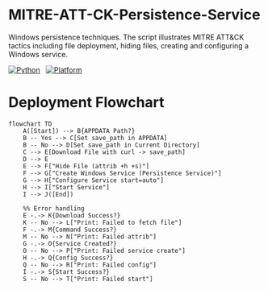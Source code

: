 # MITRE-ATT-CK-Persistence-Service
Windows persistence techniques. The script illustrates MITRE ATT&amp;CK tactics including file deployment, hiding files, creating and configuring a Windows service.

[![Python](https://img.shields.io/badge/Python-3.x-blue?logo=python)](https://www.python.org/) &nbsp;
[![Platform](https://img.shields.io/badge/Windows-10/11-0078D6?logo=windows)](https://www.microsoft.com/windows)

# Deployment Flowchart
```mermaid
flowchart TD
    A([Start]) --> B{APPDATA Path?}
    B -- Yes --> C[Set save_path in APPDATA]
    B -- No --> D[Set save_path in Current Directory]
    C --> E[Download File with curl -> save_path]
    D --> E
    E --> F["Hide File (attrib +h +s)"]
    F --> G["Create Windows Service (Persistence Service)"]
    G --> H["Configure Service start=auto"]
    H --> I["Start Service"]
    I --> J([End])

    %% Error handling
    E -.-> K{Download Success?}
    K -- No --> L["Print: Failed to fetch file"]
    F -.-> M{Command Success?}
    M -- No --> N["Print: Failed attrib"]
    G -.-> O{Service Created?}
    O -- No --> P["Print: Failed service create"]
    H -.-> Q{Config Success?}
    Q -- No --> R["Print: Failed config"]
    I -.-> S{Start Success?}
    S -- No --> T["Print: Failed start"]
```
